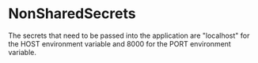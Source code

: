 # NonSharedSecrets

The secrets that need to be passed into the application are "localhost" for the HOST environment variable and 8000 for the PORT environment variable.
